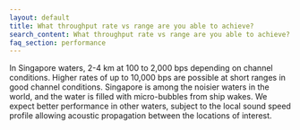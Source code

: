 ```yaml
---
layout: default
title: What throughput rate vs range are you able to achieve?
search_content: What throughput rate vs range are you able to achieve?
faq_section: performance
---
```


In Singapore waters, 2-4 km at 100 to 2,000 bps depending on channel conditions. Higher rates of up to 10,000 bps are possible at short ranges in good channel conditions. Singapore is among the noisier waters in the world, and the water is filled with micro-bubbles from ship wakes. We expect better performance in other waters, subject to the local sound speed profile allowing acoustic propagation between the locations of interest.